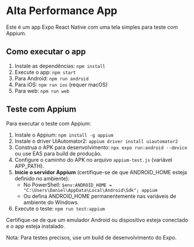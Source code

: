 # Alta Performance App

Este é um app Expo React Native com uma tela simples para teste com Appium.

## Como executar o app

1. Instale as dependências: `npm install`
2. Execute o app: `npm start`
3. Para Android: `npm run android`
4. Para iOS: `npm run ios` (requer macOS)
5. Para web: `npm run web`

## Teste com Appium

Para executar o teste com Appium:

1. Instale o Appium: `npm install -g appium`
2. Instale o driver UiAutomator2: `appium driver install uiautomator2`
3. Construa o APK para desenvolvimento: `npx expo run:android --device` ou use EAS para build de produção.
4. Configure o caminho do APK no arquivo `appium-test.js` (variável APP_PATH).
5. **Inicie o servidor Appium** (certifique-se de que ANDROID_HOME esteja definido no ambiente):
   - No PowerShell: `$env:ANDROID_HOME = "C:\Users\Daniel\AppData\Local\Android\Sdk"; appium`
   - Ou defina ANDROID_HOME permanentemente nas variáveis de ambiente do Windows.
6. Execute o teste: `npm run test:appium`

Certifique-se de que um emulador Android ou dispositivo esteja conectado e o app esteja instalado.

Nota: Para testes precisos, use um build de desenvolvimento do Expo.
